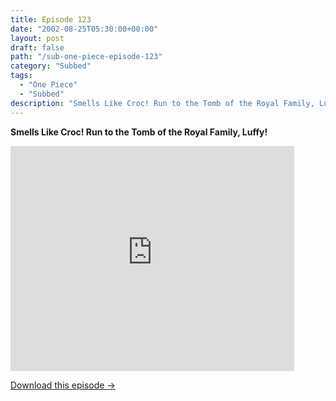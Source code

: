 ```yaml
---
title: Episode 123
date: "2002-08-25T05:30:00+00:00"
layout: post
draft: false
path: "/sub-one-piece-episode-123"
category: "Subbed"
tags:
  - "One Piece"
  - "Subbed"
description: "Smells Like Croc! Run to the Tomb of the Royal Family, Luffy!"
---
```


**Smells Like Croc! Run to the Tomb of the Royal Family, Luffy!**

<iframe width="640" height="360" src="https://www.rapidvideo.com/e/FXOROGW8SO" frameborder="0" marginwidth=0 marginheight=0 scrolling=no allowfullscreen style="max-width:90%;"></iframe>

<a href="http://ouo.io/qs/eCodkFEQ?s=https://www.rapidvideo.com/d/FXOROGW8SO" class="styled_a">Download this episode →</a>

